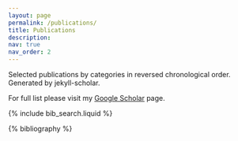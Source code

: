 ```yaml
---
layout: page
permalink: /publications/
title: Publications
description:  
nav: true
nav_order: 2
---
```

Selected publications by categories in reversed chronological order. Generated by jekyll-scholar.

For full list please visit my [Google Scholar](https://scholar.google.com/citations?user=OFBLi7gAAAAJ) page.
<!-- _pages/publications.md -->

<!-- Bibsearch Feature -->

{% include bib_search.liquid %}

<div class="publications">

{% bibliography %}

</div>
